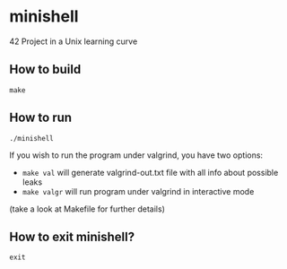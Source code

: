 # minishell
42 Project in a Unix learning curve

## How to build

```
make
```

## How to run

```
./minishell
```

If you wish to run the program under valgrind, you have two options:

* `make val` will generate valgrind-out.txt file with all info about possible leaks
* `make valgr` will run program under valgrind in interactive mode

(take a look at Makefile for further details) 

## How to exit minishell?

```
exit
```
